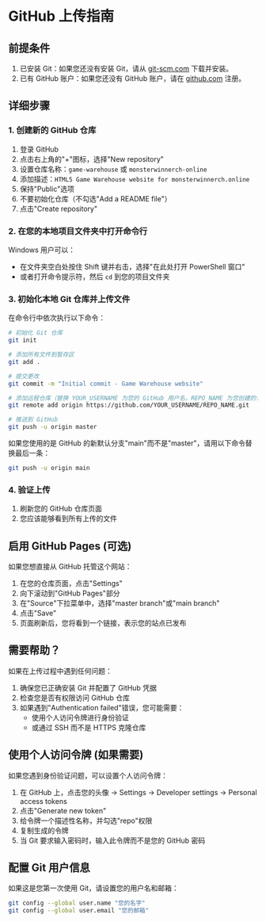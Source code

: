 # GitHub 上传指南

## 前提条件

1. 已安装 Git：如果您还没有安装 Git，请从 [git-scm.com](https://git-scm.com/) 下载并安装。
2. 已有 GitHub 账户：如果您还没有 GitHub 账户，请在 [github.com](https://github.com/) 注册。

## 详细步骤

### 1. 创建新的 GitHub 仓库

1. 登录 GitHub
2. 点击右上角的"+"图标，选择"New repository"
3. 设置仓库名称：`game-warehouse` 或 `monsterwinnerch-online`
4. 添加描述：`HTML5 Game Warehouse website for monsterwinnerch.online`
5. 保持"Public"选项
6. 不要初始化仓库（不勾选"Add a README file"）
7. 点击"Create repository"

### 2. 在您的本地项目文件夹中打开命令行

Windows 用户可以：
- 在文件夹空白处按住 Shift 键并右击，选择"在此处打开 PowerShell 窗口"
- 或者打开命令提示符，然后 `cd` 到您的项目文件夹

### 3. 初始化本地 Git 仓库并上传文件

在命令行中依次执行以下命令：

```bash
# 初始化 Git 仓库
git init

# 添加所有文件到暂存区
git add .

# 提交更改
git commit -m "Initial commit - Game Warehouse website"

# 添加远程仓库（替换 YOUR_USERNAME 为您的 GitHub 用户名，REPO_NAME 为您创建的仓库名称）
git remote add origin https://github.com/YOUR_USERNAME/REPO_NAME.git

# 推送到 GitHub
git push -u origin master
```

如果您使用的是 GitHub 的新默认分支"main"而不是"master"，请用以下命令替换最后一条：

```bash
git push -u origin main
```

### 4. 验证上传

1. 刷新您的 GitHub 仓库页面
2. 您应该能够看到所有上传的文件

## 启用 GitHub Pages (可选)

如果您想直接从 GitHub 托管这个网站：

1. 在您的仓库页面，点击"Settings"
2. 向下滚动到"GitHub Pages"部分
3. 在"Source"下拉菜单中，选择"master branch"或"main branch"
4. 点击"Save"
5. 页面刷新后，您将看到一个链接，表示您的站点已发布

## 需要帮助？

如果在上传过程中遇到任何问题：

1. 确保您已正确安装 Git 并配置了 GitHub 凭据
2. 检查您是否有权限访问 GitHub 仓库
3. 如果遇到"Authentication failed"错误，您可能需要：
   - 使用个人访问令牌进行身份验证
   - 或通过 SSH 而不是 HTTPS 克隆仓库

## 使用个人访问令牌 (如果需要)

如果您遇到身份验证问题，可以设置个人访问令牌：

1. 在 GitHub 上，点击您的头像 -> Settings -> Developer settings -> Personal access tokens
2. 点击"Generate new token"
3. 给令牌一个描述性名称，并勾选"repo"权限
4. 复制生成的令牌
5. 当 Git 要求输入密码时，输入此令牌而不是您的 GitHub 密码

## 配置 Git 用户信息

如果这是您第一次使用 Git，请设置您的用户名和邮箱：

```bash
git config --global user.name "您的名字"
git config --global user.email "您的邮箱"
``` 